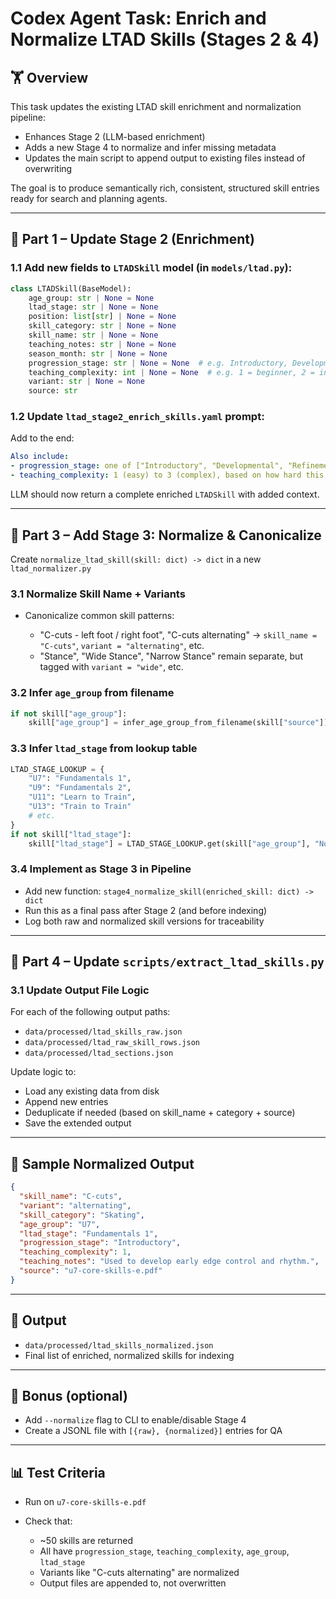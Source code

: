 # Codex Agent Task: Enrich and Normalize LTAD Skills (Stages 2 & 4)

## 🏋️ Overview

This task updates the existing LTAD skill enrichment and normalization pipeline:

* Enhances Stage 2 (LLM-based enrichment)
* Adds a new Stage 4 to normalize and infer missing metadata
* Updates the main script to append output to existing files instead of overwriting

The goal is to produce semantically rich, consistent, structured skill entries ready for search and planning agents.

---

## 🔧 Part 1 – Update Stage 2 (Enrichment)

### 1.1 Add new fields to `LTADSkill` model (in `models/ltad.py`):

```python
class LTADSkill(BaseModel):
    age_group: str | None = None
    ltad_stage: str | None = None
    position: list[str] | None = None
    skill_category: str | None = None
    skill_name: str | None = None
    teaching_notes: str | None = None
    season_month: str | None = None
    progression_stage: str | None = None  # e.g. Introductory, Developmental, Refinement
    teaching_complexity: int | None = None  # e.g. 1 = beginner, 2 = intermediate, 3 = advanced
    variant: str | None = None
    source: str
```

### 1.2 Update `ltad_stage2_enrich_skills.yaml` prompt:

Add to the end:

```yaml
Also include:
- progression_stage: one of ["Introductory", "Developmental", "Refinement"]
- teaching_complexity: 1 (easy) to 3 (complex), based on how hard this is for the average player
```

LLM should now return a complete enriched `LTADSkill` with added context.

---

## 🔧 Part 3 – Add Stage 3: Normalize & Canonicalize

Create `normalize_ltad_skill(skill: dict) -> dict` in a new `ltad_normalizer.py`

### 3.1 Normalize Skill Name + Variants

* Canonicalize common skill patterns:

  * "C-cuts - left foot / right foot", "C-cuts alternating" → `skill_name = "C-cuts"`, `variant = "alternating"`, etc.
  * "Stance", "Wide Stance", "Narrow Stance" remain separate, but tagged with `variant = "wide"`, etc.

### 3.2 Infer `age_group` from filename

```python
if not skill["age_group"]:
    skill["age_group"] = infer_age_group_from_filename(skill["source"])  # e.g. "U7"
```

### 3.3 Infer `ltad_stage` from lookup table

```python
LTAD_STAGE_LOOKUP = {
    "U7": "Fundamentals 1",
    "U9": "Fundamentals 2",
    "U11": "Learn to Train",
    "U13": "Train to Train"
    # etc.
}
if not skill["ltad_stage"]:
    skill["ltad_stage"] = LTAD_STAGE_LOOKUP.get(skill["age_group"], "Not provided")
```

### 3.4 Implement as Stage 3 in Pipeline

* Add new function: `stage4_normalize_skill(enriched_skill: dict) -> dict`
* Run this as a final pass after Stage 2 (and before indexing)
* Log both raw and normalized skill versions for traceability

---

## 🔧 Part 4 – Update `scripts/extract_ltad_skills.py`

### 3.1 Update Output File Logic

For each of the following output paths:

* `data/processed/ltad_skills_raw.json`
* `data/processed/ltad_raw_skill_rows.json`
* `data/processed/ltad_sections.json`

Update logic to:

* Load any existing data from disk
* Append new entries
* Deduplicate if needed (based on skill\_name + category + source)
* Save the extended output

---

## 🚀 Sample Normalized Output

```json
{
  "skill_name": "C-cuts",
  "variant": "alternating",
  "skill_category": "Skating",
  "age_group": "U7",
  "ltad_stage": "Fundamentals 1",
  "progression_stage": "Introductory",
  "teaching_complexity": 1,
  "teaching_notes": "Used to develop early edge control and rhythm.",
  "source": "u7-core-skills-e.pdf"
}
```

---

## 📂 Output

* `data/processed/ltad_skills_normalized.json`
* Final list of enriched, normalized skills for indexing

---

## 🔹 Bonus (optional)

* Add `--normalize` flag to CLI to enable/disable Stage 4
* Create a JSONL file with `[{raw}, {normalized}]` entries for QA

---

## 📊 Test Criteria

* Run on `u7-core-skills-e.pdf`
* Check that:

  * \~50 skills are returned
  * All have `progression_stage`, `teaching_complexity`, `age_group`, `ltad_stage`
  * Variants like "C-cuts alternating" are normalized
  * Output files are appended to, not overwritten
